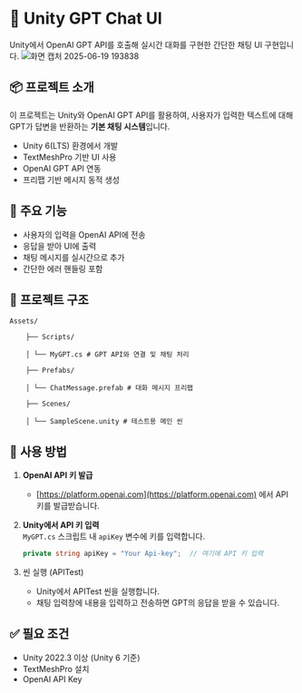 # 💬 Unity GPT Chat UI

Unity에서 OpenAI GPT API를 호출해 실시간 대화를 구현한 간단한 채팅 UI 구현입니다.
![화면 캡처 2025-06-19 193838](https://github.com/user-attachments/assets/6690dc0b-4738-4199-a879-673490b3fb6f)






## 📦 프로젝트 소개
이 프로젝트는 Unity와 OpenAI GPT API를 활용하여, 사용자가 입력한 텍스트에 대해 GPT가 답변을 반환하는 **기본 채팅 시스템**입니다.
- Unity 6(LTS) 환경에서 개발
- TextMeshPro 기반 UI 사용
- OpenAI GPT API 연동
- 프리팹 기반 메시지 동적 생성
  

## 🧩 주요 기능
- 사용자의 입력을 OpenAI API에 전송
- 응답을 받아 UI에 출력
- 채팅 메시지를 실시간으로 추가
- 간단한 에러 핸들링 포함


## 📁 프로젝트 구조
    Assets/

        ├── Scripts/

        │ └── MyGPT.cs # GPT API와 연결 및 채팅 처리

        ├── Prefabs/

        │ └── ChatMessage.prefab # 대화 메시지 프리팹

        ├── Scenes/

        │ └── SampleScene.unity # 테스트용 메인 씬



## 🧪 사용 방법
1. **OpenAI API 키 발급**  
   - [https://platform.openai.com](https://platform.openai.com) 에서 API 키를 발급받습니다.

2. **Unity에서 API 키 입력**  
   `MyGPT.cs` 스크립트 내 `apiKey` 변수에 키를 입력합니다.

   ```csharp
   private string apiKey = "Your Api-key";  // 여기에 API 키 입력
3. 씬 실행 (APITest)
   - Unity에서 APITest 씬을 실행합니다.
   - 채팅 입력창에 내용을 입력하고 전송하면 GPT의 응답을 받을 수 있습니다.


## ✅ 필요 조건
- Unity 2022.3 이상 (Unity 6 기준)
- TextMeshPro 설치
- OpenAI API Key

